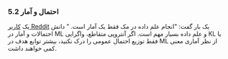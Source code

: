 ### 5.2 احتمال و آمار

یک [کاربر Reddit](https://www.reddit.com/r/statistics/comments/91f4wm/how_is_the_transition_from_pure_math_to_stats/e2xu2x2?utm_source=share&utm_medium=web2x&context=3) یک بار گفت: "انجام علم داده در مک فقط یک آمار است. ” دانش احتمالات و آمار در ML و علم داده بسیار مهم است. اگر آنتروپی متقاطع، واگرایی KL یا فقط توزیع احتمال عمومی را درک نکنید، بیشتر توابع هدف در ML از نظر آماری معنی کمی خواهند داشت.